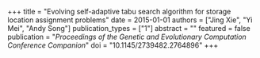 +++
title = "Evolving self-adaptive tabu search algorithm for storage location assignment problems"
date = 2015-01-01
authors = ["Jing Xie", "Yi Mei", "Andy Song"]
publication_types = ["1"]
abstract = ""
featured = false
publication = "*Proceedings of the Genetic and Evolutionary Computation Conference Companion*"
doi = "10.1145/2739482.2764896"
+++

